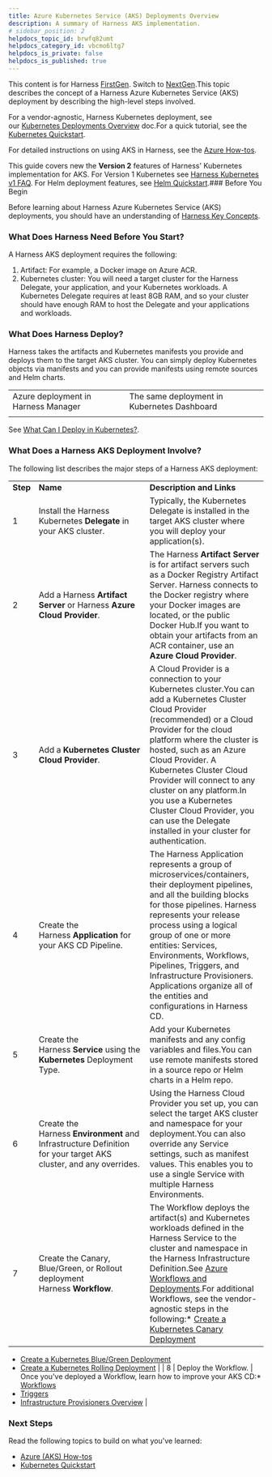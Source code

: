 ```yaml
---
title: Azure Kubernetes Service (AKS) Deployments Overview
description: A summary of Harness AKS implementation.
# sidebar_position: 2
helpdocs_topic_id: brwfq82umt
helpdocs_category_id: vbcmo6ltg7
helpdocs_is_private: false
helpdocs_is_published: true
---
```


This content is for Harness [FirstGen](/article/1fjmm4by22). Switch to [NextGen](/article/m7nkbph0ac).This topic describes the concept of a Harness Azure Kubernetes Service (AKS) deployment by describing the high-level steps involved.

For a vendor-agnostic, Harness Kubernetes deployment, see our [Kubernetes Deployments Overview](/article/wnr5n847b1-kubernetes-overview) doc.For a quick tutorial, see the [Kubernetes Quickstart](/article/7in9z2boh6-kubernetes-quickstart).

For detailed instructions on using AKS in Harness, see the [Azure How-tos](/category/gk062j3isk-azure-deployments).

This guide covers new the **Version 2** features of Harness' Kubernetes implementation for AKS. For Version 1 Kubernetes see [Harness Kubernetes v1 FAQ](/article/dtu3ud1ok7-kubernetes-and-harness-faq). For Helm deployment features, see [Helm Quickstart](/article/2aaevhygep-helm-quickstart).### Before You Begin

Before learning about Harness Azure Kubernetes Service (AKS) deployments, you should have an understanding of [Harness Key Concepts](/article/4o7oqwih6h-harness-key-concepts).

### What Does Harness Need Before You Start?

A Harness AKS deployment requires the following:

1. Artifact: For example, a Docker image on Azure ACR.
2. Kubernetes cluster: You will need a target cluster for the Harness Delegate, your application, and your Kubernetes workloads. A Kubernetes Delegate requires at least 8GB RAM, and so your cluster should have enough RAM to host the Delegate and your applications and workloads.

### What Does Harness Deploy?

Harness takes the artifacts and Kubernetes manifests you provide and deploys them to the target AKS cluster. You can simply deploy Kubernetes objects via manifests and you can provide manifests using remote sources and Helm charts.



|  |  |
| --- | --- |
| Azure deployment in Harness Manager | The same deployment in Kubernetes Dashboard |
|  |  |

See [What Can I Deploy in Kubernetes?](/article/6ujb3c70fh).

### What Does a Harness AKS Deployment Involve?

The following list describes the major steps of a Harness AKS deployment:



|  |  |  |
| --- | --- | --- |
| **Step** | **Name** | **Description and Links** |
| 1 | Install the Harness Kubernetes **Delegate** in your AKS cluster.  | Typically, the Kubernetes Delegate is installed in the target AKS cluster where you will deploy your application(s). |
| 2 | Add a Harness **Artifact Server** or Harness **Azure Cloud Provider**. | The Harness **Artifact Server** is for artifact servers such as a Docker Registry Artifact Server. Harness connects to the Docker registry where your Docker images are located, or the public Docker Hub.If you want to obtain your artifacts from an ACR container, use an **Azure Cloud Provider**. |
| 3 | Add a **Kubernetes Cluster** **Cloud Provider**. | A Cloud Provider is a connection to your Kubernetes cluster.You can add a Kubernetes Cluster Cloud Provider (recommended) or a Cloud Provider for the cloud platform where the cluster is hosted, such as an Azure Cloud Provider. A Kubernetes Cluster Cloud Provider will connect to any cluster on any platform.In you use a Kubernetes Cluster Cloud Provider, you can use the Delegate installed in your cluster for authentication. |
| 4 | Create the Harness **Application** for your AKS CD Pipeline. | The Harness Application represents a group of microservices/containers, their deployment pipelines, and all the building blocks for those pipelines. Harness represents your release process using a logical group of one or more entities: Services, Environments, Workflows, Pipelines, Triggers, and Infrastructure Provisioners. Applications organize all of the entities and configurations in Harness CD. |
| 5 | Create the Harness **Service** using the **Kubernetes** Deployment Type. | Add your Kubernetes manifests and any config variables and files.You can use remote manifests stored in a source repo or Helm charts in a Helm repo. |
| 6 | Create the Harness **Environment** and Infrastructure Definition for your target AKS cluster, and any overrides. | Using the Harness Cloud Provider you set up, you can select the target AKS cluster and namespace for your deployment.You can also override any Service settings, such as manifest values. This enables you to use a single Service with multiple Harness Environments. |
| 7 | Create the Canary, Blue/Green, or Rollout deployment Harness **Workflow**. | The Workflow deploys the artifact(s) and Kubernetes workloads defined in the Harness Service to the cluster and namespace in the Harness Infrastructure Definition.See [Azure Workflows and Deployments](/article/x87732ti68-4-azure-workflows-and-deployments).For additional Workflows, see the vendor-agnostic steps in the following:* [Create a Kubernetes Canary Deployment](/article/2xp0oyubjj-create-a-kubernetes-canary-deployment)
* [Create a Kubernetes Blue/Green Deployment](/article/ukftzrngr1-create-a-kubernetes-blue-green-deployment)
* [Create a Kubernetes Rolling Deployment](/article/dl0l34ge8l-create-a-kubernetes-rolling-deployment)
 |
| 8 | Deploy the Workflow. | Once you've deployed a Workflow, learn how to improve your AKS CD:* [Workflows](/article/m220i1tnia-workflow-configuration)
* [Triggers](/article/xerirloz9a-add-a-trigger-2)
* [Infrastructure Provisioners Overview](/article/o22jx8amxb-add-an-infra-provisioner)
 |

### Next Steps

Read the following topics to build on what you've learned:

* [Azure (AKS) How-tos](/category/gk062j3isk-azure-deployments)
* [Kubernetes Quickstart](/article/7in9z2boh6-kubernetes-quickstart)

